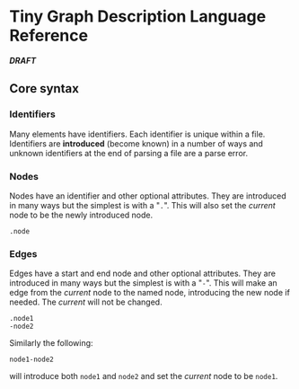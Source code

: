 # Tiny Graph Description Language Reference

_**DRAFT**_

## Core syntax

### Identifiers
Many elements have identifiers. Each identifier is unique within a file. Identifiers are **introduced** (become known) in a number of ways and unknown identifiers at the end of parsing a file are a parse error.

### Nodes
Nodes have an identifier and other optional attributes. They are introduced in many ways but the simplest is with a "`.`". This will also set the _current_ node to be the newly introduced node.
```
.node
```

### Edges
Edges have a start and end node and other optional attributes. They are introduced in many ways but the simplest is with a "`-`". This will make an edge
 from the _current_ node to the named node, introducing the new node if needed. The _current_ will not be changed.
```
.node1
-node2
```

Similarly the following:
```
node1-node2
```
will introduce both `node1` and `node2` and set the _current_ node to be `node1`.

